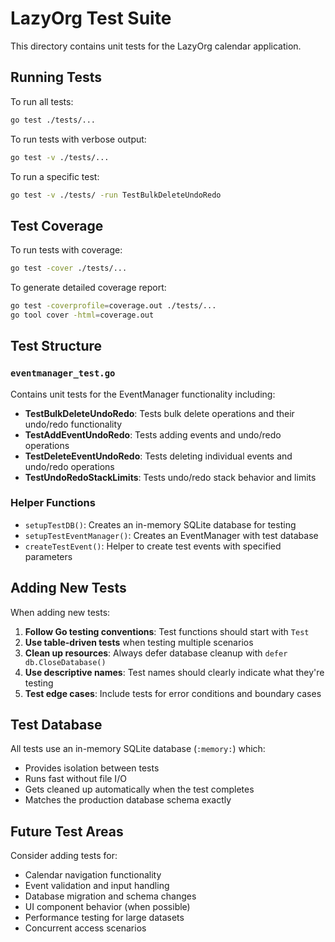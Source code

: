 # LazyOrg Test Suite

This directory contains unit tests for the LazyOrg calendar application.

## Running Tests

To run all tests:
```bash
go test ./tests/...
```

To run tests with verbose output:
```bash
go test -v ./tests/...
```

To run a specific test:
```bash
go test -v ./tests/ -run TestBulkDeleteUndoRedo
```

## Test Coverage

To run tests with coverage:
```bash
go test -cover ./tests/...
```

To generate detailed coverage report:
```bash
go test -coverprofile=coverage.out ./tests/...
go tool cover -html=coverage.out
```

## Test Structure

### `eventmanager_test.go`
Contains unit tests for the EventManager functionality including:
- **TestBulkDeleteUndoRedo**: Tests bulk delete operations and their undo/redo functionality
- **TestAddEventUndoRedo**: Tests adding events and undo/redo operations
- **TestDeleteEventUndoRedo**: Tests deleting individual events and undo/redo operations  
- **TestUndoRedoStackLimits**: Tests undo/redo stack behavior and limits

### Helper Functions
- `setupTestDB()`: Creates an in-memory SQLite database for testing
- `setupTestEventManager()`: Creates an EventManager with test database
- `createTestEvent()`: Helper to create test events with specified parameters

## Adding New Tests

When adding new tests:

1. **Follow Go testing conventions**: Test functions should start with `Test`
2. **Use table-driven tests** when testing multiple scenarios
3. **Clean up resources**: Always defer database cleanup with `defer db.CloseDatabase()`
4. **Use descriptive names**: Test names should clearly indicate what they're testing
5. **Test edge cases**: Include tests for error conditions and boundary cases

## Test Database

All tests use an in-memory SQLite database (`:memory:`) which:
- Provides isolation between tests
- Runs fast without file I/O
- Gets cleaned up automatically when the test completes
- Matches the production database schema exactly

## Future Test Areas

Consider adding tests for:
- Calendar navigation functionality
- Event validation and input handling
- Database migration and schema changes
- UI component behavior (when possible)
- Performance testing for large datasets
- Concurrent access scenarios